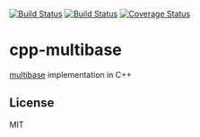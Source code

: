 [![Build Status](https://travis-ci.org/cpp-ipfs/cpp-multibase.svg?branch=master)](https://travis-ci.org/cpp-ipfs/cpp-multibase) 
[![Build Status](https://ci.appveyor.com/api/projects/status/github/cpp-ipfs/cpp-multibase?svg=true)](https://ci.appveyor.com/project/jbrooker/cpp-multibase)
[![Coverage Status](https://coveralls.io/repos/github/cpp-ipfs/cpp-multibase/badge.svg?branch=master)](https://coveralls.io/github/cpp-ipfs/cpp-multibase?branch=master)

# cpp-multibase

[multibase](//github.com/multiformats/multibase) implementation in C++

## License

MIT
